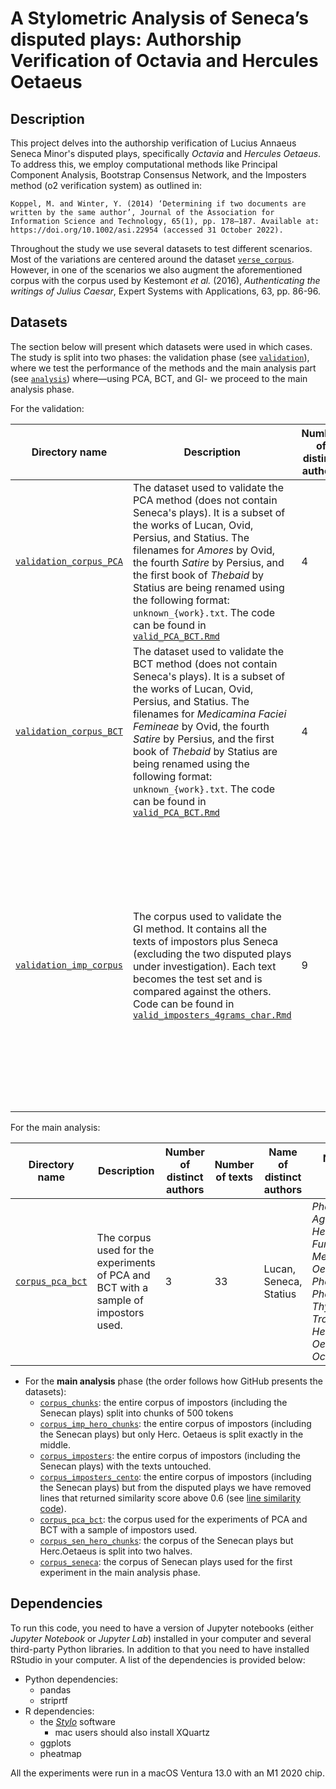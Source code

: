 # A Stylometric Analysis of Seneca’s disputed plays: Authorship Verification of Octavia and Hercules Oetaeus

## Description
This project delves into the authorship verification of Lucius Annaeus Seneca Minor's disputed plays, specifically *Octavia* and *Hercules Oetaeus*.
To address this, we employ computational methods like Principal Component Analysis, Bootstrap Consensus Network, and the Imposters method (o2 verification system) as outlined in:

```
Koppel, M. and Winter, Y. (2014) ‘Determining if two documents are written by the same author’, Journal of the Association for Information Science and Technology, 65(1), pp. 178–187. Available at: https://doi.org/10.1002/asi.22954 (accessed 31 October 2022).
```
Throughout the study we use several datasets to test different scenarios. Most of the variations are centered around the dataset [`verse_corpus`](https://github.com/PaschalisAg/seneca_stylometry/tree/main/verse_corpus). However, in one of the scenarios we also augment the aforementioned corpus with the corpus used by Kestemont *et al.* (2016), *Authenticating the writings of Julius Caesar*, Expert Systems with Applications, 63, pp. 86-96.



## Datasets
The section below will present which datasets were used in which cases. The study is split into two phases: the validation phase (see [`validation`](https://github.com/PaschalisAg/seneca_stylometry/tree/main/validation)), where we test the performance of the methods and the main analysis part (see [`analysis`](https://github.com/PaschalisAg/seneca_stylometry/tree/main/analysis)) where—using PCA, BCT, and GI- we proceed to the main analysis phase.

For the validation:

| **Directory name** | **Description**   | **Number of distinct authors** | **Number of texts** | **Name of distinct authors**| **Name of distinct work**| **Results**| 
|----------------------|-------------------|-------------------|-------------------|-------------------|-------------------|-------------------|
| [`validation_corpus_PCA`](https://github.com/PaschalisAg/seneca_stylometry/tree/main/validation/validation_corpora/validation_corpus_PCA) | The dataset used to validate the PCA method (does not contain Seneca's plays). It is a subset of the works of Lucan, Ovid, Persius, and Statius. The filenames for *Amores* by Ovid, the fourth *Satire* by Persius, and the first book of *Thebaid* by Statius are being renamed using the following format: `unknown_{work}.txt`. The code can be found in [`valid_PCA_BCT.Rmd`](https://github.com/PaschalisAg/seneca_stylometry/blob/main/validation/validation_PCA_BCT/code/valid_PCA_BCT.Rmd)| 4 | 44| Lucan, Ovid, Persius, Statius| *Pharsalia*, *Ars Amatoria*, *Heroides*, *Fasti*, *Ibis*. *Medicamina Faciei Femineae*, *Metamorphoses*, *Epistulae ex Ponto*, *Remedia Amoris*, *Tristia*| [`PCA-corr`](https://github.com/PaschalisAg/seneca_stylometry/tree/main/validation/validation_PCA_BCT/results/PCA/MFCs-4grams/PCA-corr)|
| [`validation_corpus_BCT`](https://github.com/PaschalisAg/seneca_stylometry/tree/main/validation/validation_corpora/validation_corpus_BCT)| The dataset used to validate the BCT method (does not contain Seneca's plays). It is a subset of the works of Lucan, Ovid, Persius, and Statius. The filenames for *Medicamina Faciei Femineae* by Ovid, the fourth *Satire* by Persius, and the first book of *Thebaid* by Statius are being renamed using the following format: `unknown_{work}.txt`. The code can be found in [`valid_PCA_BCT.Rmd`](https://github.com/PaschalisAg/seneca_stylometry/blob/main/validation/validation_PCA_BCT/code/valid_PCA_BCT.Rmd)| 4 | 44 | Lucan, Ovid, Persius, Statius| *Pharsalia*, *Ars Amatoria*, *Heroides*, *Fasti*, *Ibis*. *Medicamina Faciei Femineae*, *Metamorphoses*, *Epistulae ex Ponto*, *Remedia Amoris*, *Tristia*, *Satires*, *Thebaid*, *Achilleid*, *Silvae*| [`BCT/MFCs-4grams`](https://github.com/PaschalisAg/seneca_stylometry/tree/main/validation/validation_PCA_BCT/results/BCT/MFCs-4grams)|
| [`validation_imp_corpus`](https://github.com/PaschalisAg/seneca_stylometry/tree/main/validation/validation_corpora/validation_imp_corpus)| The corpus used to validate the GI method. It contains all the texts of impostors plus Seneca (excluding the two disputed plays under investigation). Each text becomes the test set and is compared against the others. Code can be found in [`valid_imposters_4grams_char.Rmd`](https://github.com/PaschalisAg/seneca_stylometry/blob/main/validation/validation_imposters/code/valid_imposters_4grams_char.Rmd)| 9| 88| Lucan, Manilius, Ovid, Persius, Phaedrus, Seneca the Younger, Silius Italicus, Statius, Valerius Flaccus| *Pharsalia*, *Astronomica*, *Ars Amatoria*, *Heroides*, *Fasti*, *Ibis*. *Medicamina Faciei Femineae*, *Metamorphoses*, *Epistulae ex Ponto*, *Remedia Amoris*, *Tristia*, *Satires*, *Fabulae*, *Agamemnon*, *Hercules Furens*, *Medea*, *Oedipus*, *Phaedra*, *Phoenissae*, *Thyestes*, *Troades*, *Punica*, *Achilleid*, *Silvae*, *Thebaid*, *Argonautica*| [`validation_imposters/results`](https://github.com/PaschalisAg/seneca_stylometry/tree/main/validation/validation_imposters/results)|

For the main analysis:

| **Directory name** | **Description**   | **Number of distinct authors** | **Number of texts** | **Name of distinct authors**| **Name of distinct work**| **Results** |
|----------------------|-------------------|-------------------|-------------------|-------------------|-------------------|-------------------|
| [`corpus_pca_bct`](https://github.com/PaschalisAg/seneca_stylometry/tree/main/analysis/corpora/corpus_pca_bct)| The corpus used for the experiments of PCA and BCT with a sample of impostors used.| 3| 33| Lucan, Seneca, Statius| *Pharsalia*, *Agamemnon*, *Hercules Furens*, *Medea*, *Oedipus*, *Phaedra*, *Phoenissae*, *Thyestes*, *Troades*, *Hercules Oetaeus*, *Octavia*| [`pca_sen_luc_stat`](https://github.com/PaschalisAg/seneca_stylometry/tree/main/analysis/results/pca_bct_results/pca_sen_luc_stat)|

+ For the **main analysis** phase (the order follows how GitHub presents the datasets):
    - [`corpus_chunks`](analysis/corpora/corpus_chunks): the entire corpus of impostors (including the Senecan plays) split into chunks of 500 tokens
    - [`corpus_imp_hero_chunks`](analysis/corpora/corpus_imp_hero_chunks): the entire corpus of impostors (including the Senecan plays) but only Herc. Oetaeus is split exactly in the middle.
    - [`corpus_imposters`](analysis/corpora/corpus_imposters): the entire corpus of impostors (including the Senecan plays) with the texts untouched.
    - [`corpus_imposters_cento`](analysis/corpora/corpus_imposters_cento): the entire corpus of impostors (including the Senecan plays) but from the disputed plays we have removed lines that returned similarity score above 0.6 (see [line similarity code](analysis/code/lines-similarity/cosine_simil.ipynb)).
    - [`corpus_pca_bct`](analysis/corpora/corpus_pca_bct/): the corpus used for the experiments of PCA and BCT with a sample of impostors used.
    - [`corpus_sen_hero_chunks`](analysis/corpora/corpus_sen_hero_chunks): the corpus of the Senecan plays but Herc.Oetaeus is split into two halves.
    - [`corpus_seneca`](analysis/corpora/corpus_seneca): the corpus of Senecan plays used for the first experiment in the main analysis phase.

## Dependencies
To run this code, you need to have a version of Jupyter notebooks (either *Jupyter Notebook* or *Jupyter Lab*) installed in your computer and several third-party Python libraries. In addition to that you need to have installed RStudio in your computer.
A list of the dependencies is provided below:
+ Python dependencies:
    - pandas
    - striprtf
+ R dependencies:
    - the [*Stylo*](https://github.com/computationalstylistics/stylo) software
      + mac users should also install XQuartz
    - ggplots
    - pheatmap


All the experiments were run in a macOS Ventura 13.0 with an M1 2020 chip.


[def]: https://github.com/PaschalisAg/seneca_stylometry/tree/main/verse_corpus